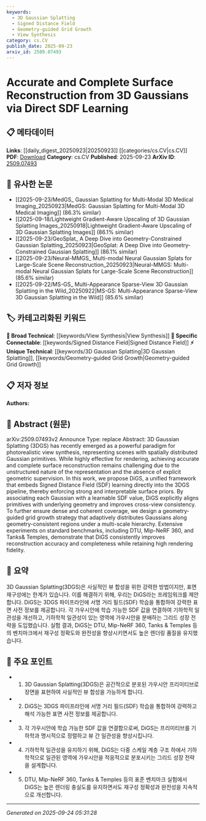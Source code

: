```yaml
---
keywords:
  - 3D Gaussian Splatting
  - Signed Distance Field
  - Geometry-guided Grid Growth
  - View Synthesis
category: cs.CV
publish_date: 2025-09-23
arxiv_id: 2509.07493
---
```


<!-- KEYWORD_LINKING_METADATA:
{
  "processed_timestamp": "2025-09-24T05:31:28.035247",
  "vocabulary_version": "1.0",
  "selected_keywords": [
    "3D Gaussian Splatting",
    "Signed Distance Field",
    "Geometry-guided Grid Growth",
    "View Synthesis"
  ],
  "rejected_keywords": [],
  "similarity_scores": {
    "3D Gaussian Splatting": 0.8,
    "Signed Distance Field": 0.85,
    "Geometry-guided Grid Growth": 0.7,
    "View Synthesis": 0.65
  },
  "extraction_method": "AI_prompt_based",
  "budget_applied": true,
  "candidates_json": {
    "candidates": [
      {
        "surface": "3D Gaussian Splatting",
        "canonical": "3D Gaussian Splatting",
        "aliases": [
          "3DGS"
        ],
        "category": "unique_technical",
        "rationale": "This is a novel approach in the field of 3D reconstruction, providing a unique perspective on photorealistic view synthesis.",
        "novelty_score": 0.75,
        "connectivity_score": 0.65,
        "specificity_score": 0.85,
        "link_intent_score": 0.8
      },
      {
        "surface": "Signed Distance Field",
        "canonical": "Signed Distance Field",
        "aliases": [
          "SDF"
        ],
        "category": "specific_connectable",
        "rationale": "SDF is a crucial concept for understanding surface reconstruction techniques and is widely used in geometry processing.",
        "novelty_score": 0.5,
        "connectivity_score": 0.9,
        "specificity_score": 0.8,
        "link_intent_score": 0.85
      },
      {
        "surface": "Geometry-guided Grid Growth",
        "canonical": "Geometry-guided Grid Growth",
        "aliases": [],
        "category": "unique_technical",
        "rationale": "This technique is specific to the paper and enhances the distribution of Gaussians, making it a unique contribution to the field.",
        "novelty_score": 0.7,
        "connectivity_score": 0.6,
        "specificity_score": 0.9,
        "link_intent_score": 0.7
      },
      {
        "surface": "View Synthesis",
        "canonical": "View Synthesis",
        "aliases": [],
        "category": "broad_technical",
        "rationale": "View synthesis is a broad technical concept that connects to various rendering and visualization techniques.",
        "novelty_score": 0.4,
        "connectivity_score": 0.8,
        "specificity_score": 0.6,
        "link_intent_score": 0.65
      }
    ],
    "ban_list_suggestions": [
      "method",
      "experiment",
      "performance"
    ]
  },
  "decisions": [
    {
      "candidate_surface": "3D Gaussian Splatting",
      "resolved_canonical": "3D Gaussian Splatting",
      "decision": "linked",
      "scores": {
        "novelty": 0.75,
        "connectivity": 0.65,
        "specificity": 0.85,
        "link_intent": 0.8
      }
    },
    {
      "candidate_surface": "Signed Distance Field",
      "resolved_canonical": "Signed Distance Field",
      "decision": "linked",
      "scores": {
        "novelty": 0.5,
        "connectivity": 0.9,
        "specificity": 0.8,
        "link_intent": 0.85
      }
    },
    {
      "candidate_surface": "Geometry-guided Grid Growth",
      "resolved_canonical": "Geometry-guided Grid Growth",
      "decision": "linked",
      "scores": {
        "novelty": 0.7,
        "connectivity": 0.6,
        "specificity": 0.9,
        "link_intent": 0.7
      }
    },
    {
      "candidate_surface": "View Synthesis",
      "resolved_canonical": "View Synthesis",
      "decision": "linked",
      "scores": {
        "novelty": 0.4,
        "connectivity": 0.8,
        "specificity": 0.6,
        "link_intent": 0.65
      }
    }
  ]
}
-->

# Accurate and Complete Surface Reconstruction from 3D Gaussians via Direct SDF Learning

## 📋 메타데이터

**Links**: [[daily_digest_20250923|20250923]] [[categories/cs.CV|cs.CV]]
**PDF**: [Download](https://arxiv.org/pdf/2509.07493.pdf)
**Category**: cs.CV
**Published**: 2025-09-23
**ArXiv ID**: [2509.07493](https://arxiv.org/abs/2509.07493)

## 🔗 유사한 논문
- [[2025-09-23/MedGS_ Gaussian Splatting for Multi-Modal 3D Medical Imaging_20250923|MedGS: Gaussian Splatting for Multi-Modal 3D Medical Imaging]] (86.3% similar)
- [[2025-09-18/Lightweight Gradient-Aware Upscaling of 3D Gaussian Splatting Images_20250918|Lightweight Gradient-Aware Upscaling of 3D Gaussian Splatting Images]] (86.1% similar)
- [[2025-09-23/GeoSplat_ A Deep Dive into Geometry-Constrained Gaussian Splatting_20250923|GeoSplat: A Deep Dive into Geometry-Constrained Gaussian Splatting]] (86.1% similar)
- [[2025-09-23/Neural-MMGS_ Multi-modal Neural Gaussian Splats for Large-Scale Scene Reconstruction_20250923|Neural-MMGS: Multi-modal Neural Gaussian Splats for Large-Scale Scene Reconstruction]] (85.6% similar)
- [[2025-09-22/MS-GS_ Multi-Appearance Sparse-View 3D Gaussian Splatting in the Wild_20250922|MS-GS: Multi-Appearance Sparse-View 3D Gaussian Splatting in the Wild]] (85.6% similar)

## 🏷️ 카테고리화된 키워드
**🧠 Broad Technical**: [[keywords/View Synthesis|View Synthesis]]
**🔗 Specific Connectable**: [[keywords/Signed Distance Field|Signed Distance Field]]
**⚡ Unique Technical**: [[keywords/3D Gaussian Splatting|3D Gaussian Splatting]], [[keywords/Geometry-guided Grid Growth|Geometry-guided Grid Growth]]

## 📋 저자 정보

**Authors:** 

## 📄 Abstract (원문)

arXiv:2509.07493v2 Announce Type: replace 
Abstract: 3D Gaussian Splatting (3DGS) has recently emerged as a powerful paradigm for photorealistic view synthesis, representing scenes with spatially distributed Gaussian primitives. While highly effective for rendering, achieving accurate and complete surface reconstruction remains challenging due to the unstructured nature of the representation and the absence of explicit geometric supervision. In this work, we propose DiGS, a unified framework that embeds Signed Distance Field (SDF) learning directly into the 3DGS pipeline, thereby enforcing strong and interpretable surface priors. By associating each Gaussian with a learnable SDF value, DiGS explicitly aligns primitives with underlying geometry and improves cross-view consistency. To further ensure dense and coherent coverage, we design a geometry-guided grid growth strategy that adaptively distributes Gaussians along geometry-consistent regions under a multi-scale hierarchy. Extensive experiments on standard benchmarks, including DTU, Mip-NeRF 360, and Tanks& Temples, demonstrate that DiGS consistently improves reconstruction accuracy and completeness while retaining high rendering fidelity.

## 📝 요약

3D Gaussian Splatting(3DGS)은 사실적인 뷰 합성을 위한 강력한 방법이지만, 표면 재구성에는 한계가 있습니다. 이를 해결하기 위해, 우리는 DiGS라는 프레임워크를 제안합니다. DiGS는 3DGS 파이프라인에 서명 거리 필드(SDF) 학습을 통합하여 강력한 표면 사전 정보를 제공합니다. 각 가우시안에 학습 가능한 SDF 값을 연결하여 기하학적 일관성을 개선하고, 기하학적 일관성이 있는 영역에 가우시안을 분배하는 그리드 성장 전략을 도입했습니다. 실험 결과, DiGS는 DTU, Mip-NeRF 360, Tanks & Temples 등의 벤치마크에서 재구성 정확도와 완전성을 향상시키면서도 높은 렌더링 품질을 유지했습니다.

## 🎯 주요 포인트

- 1. 3D Gaussian Splatting(3DGS)은 공간적으로 분포된 가우시안 프리미티브로 장면을 표현하여 사실적인 뷰 합성을 가능하게 합니다.
- 2. DiGS는 3DGS 파이프라인에 서명 거리 필드(SDF) 학습을 통합하여 강력하고 해석 가능한 표면 사전 정보를 제공합니다.
- 3. 각 가우시안에 학습 가능한 SDF 값을 연결함으로써, DiGS는 프리미티브를 기하학과 명시적으로 정렬하고 뷰 간 일관성을 향상시킵니다.
- 4. 기하학적 일관성을 유지하기 위해, DiGS는 다중 스케일 계층 구조 하에서 기하학적으로 일관된 영역에 가우시안을 적응적으로 분포시키는 그리드 성장 전략을 설계합니다.
- 5. DTU, Mip-NeRF 360, Tanks & Temples 등의 표준 벤치마크 실험에서 DiGS는 높은 렌더링 충실도를 유지하면서도 재구성 정확성과 완전성을 지속적으로 개선합니다.


---

*Generated on 2025-09-24 05:31:28*